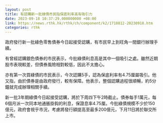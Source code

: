 ```yaml
---
layout: post
title: 有認購新一批綠債市民指保底利率高有吸引力
date: 2023-09-18 10:37:29.000000000 +08:00
link: https://news.rthk.hk/rthk/ch/component/k2/1718812-20230918.htm
categories: rthk
---
```


政府發行新一批綠色零售債券今日起接受認購，有市民早上到旺角一間銀行辦理手續。

有曾經認購銀色債券的市民表示，今批綠債利息高是其中一個吸引之處。雖然近期股市表現較差，但債券風險相對較低，因此不太擔心。

亦有第一次買綠債的市民表示，今次認購5手，認為保底利率有4.75厘屬吸引。他又指，由於債券是由政府發行，較有保障。他表示，整個認購過程很順暢，約5分鐘就完成辦理相關手續。

新一批3年期綠債今日起接受認購，將於下周四下午2時截止。債券每手1萬元，每6個月派一次同本地通脹掛鈎的利息，保證息率4.75厘。今批綠債規模不少於150億元，政府會視乎市況，考慮將發行額提高至最多200億元，下月11日將於聯交所上市。
